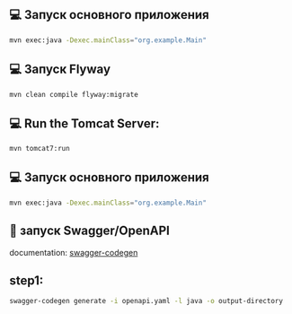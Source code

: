 ## :computer: Запуск основного приложения
```bash
mvn exec:java -Dexec.mainClass="org.example.Main"
```



## :computer: Запуск Flyway
```bash
mvn clean compile flyway:migrate
```

## :computer: Run the Tomcat Server:
```bash
mvn tomcat7:run
```

## :computer: Запуск основного приложения
```bash
mvn exec:java -Dexec.mainClass="org.example.Main"
```

##  :bust_in_silhouette: запуск Swagger/OpenAPI
documentation: [swagger-codegen](https://github.com/swagger-api/swagger-codegen)

## step1:
```bash
swagger-codegen generate -i openapi.yaml -l java -o output-directory
```
